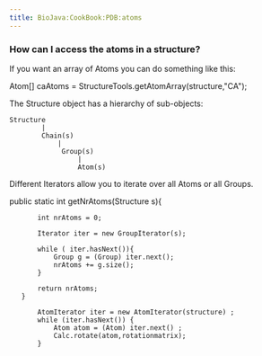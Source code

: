 ```yaml
---
title: BioJava:CookBook:PDB:atoms
---
```


### How can I access the atoms in a structure?

If you want an array of Atoms you can do something like this:

<java> Atom[] caAtoms = StructureTools.getAtomArray(structure,"CA");
</java>

The Structure object has a hierarchy of sub-objects:

    Structure
            |
            Chain(s)
                |
                 Group(s)
                     |
                     Atom(s)

Different Iterators allow you to iterate over all Atoms or all Groups.

<java> public static int getNrAtoms(Structure s){

`       int nrAtoms = 0;`  
`       `  
`       Iterator iter = new GroupIterator(s);`  
`       `  
`       while ( iter.hasNext()){`  
`           Group g = (Group) iter.next();`  
`           nrAtoms += g.size();`  
`       }`  
`       `  
`       return nrAtoms;`  
`   }`

</java>

<java>

`       AtomIterator iter = new AtomIterator(structure) ;`  
`       while (iter.hasNext()) {`  
`           Atom atom = (Atom) iter.next() ;`  
`           Calc.rotate(atom,rotationmatrix);`  
`       }`

</java>
